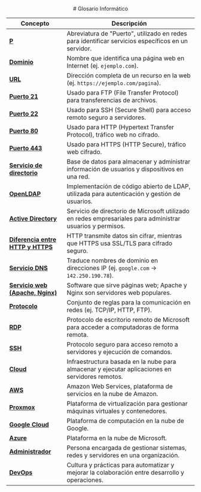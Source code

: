 
<p align="center"># Glosario Informático</p>

| **Concepto**                      | **Descripción**                                                                                            |
| --------------------------------- | ---------------------------------------------------------------------------------------------------------- |
| [**P**](https://www.akamai.com/es/glossary/what-are-ports)                             | Abreviatura de "Puerto", utilizado en redes para identificar servicios específicos en un servidor.         |
| [**Dominio**](https://upanama.educativa.org/archivos/repositorio/6000/6126/html/53_nombr.htm)                       | Nombre que identifica una página web en Internet (ej. `ejemplo.com`).                                      |
| [**URL**](https://www.ejemplos.co/30-ejemplos-de-url/)                           | Dirección completa de un recurso en la web (ej. `https://ejemplo.com/pagina`).                             |
| [**Puerto 21**](https://books.spartan-cybersec.com/cppj/networking-for-juniors/puertos-y-servicios/puerto-21-ftp)                     | Usado para FTP (File Transfer Protocol) para transferencias de archivos.                                   |
| [**Puerto 22**](https://books.spartan-cybersec.com/cppj/networking-for-juniors/puertos-y-servicios/puerto-22-ssh)                     | Usado para SSH (Secure Shell) para acceso remoto seguro a servidores.                                      |
| [**Puerto 80**](https://books.spartan-cybersec.com/cppj/networking-for-juniors/puertos-y-servicios/puerto-80-http)                     | Usado para HTTP (Hypertext Transfer Protocol), tráfico web no cifrado.                                     |
| [**Puerto 443**](https://www.expressvpn.com/es/blog/puerto-https-443-que-es-es-seguro-abrirlo/#:~:text=El%20puerto%20443%20funciona%20utilizando,o%20de%20una%20red%20interna.)                    | Usado para HTTPS (HTTP Secure), tráfico web cifrado.                                                       |
| [**Servicio de directorio**](https://www.sergio-gonzalez.com/doc/10-ldap-samba-cups-pykota/html/openldap-introduccion.html)        | Base de datos para almacenar y administrar información de usuarios y dispositivos en una red.              |
| [**OpenLDAP**](https://somebooks.es/12-5-que-es-openldap/)                      | Implementación de código abierto de LDAP, utilizada para autenticación y gestión de usuarios.              |
| [**Active Directory**](https://learn.microsoft.com/es-es/windows-server/identity/ad-ds/get-started/virtual-dc/active-directory-domain-services-overview)              | Servicio de directorio de Microsoft utilizado en redes empresariales para administrar usuarios y permisos. |
| [**Diferencia entre HTTP y HTTPS**](https://www.codedonostia.com/wp-content/uploads/2021/06/http-vs-https.png) | HTTP transmite datos sin cifrar, mientras que HTTPS usa SSL/TLS para cifrado seguro.                       |
| [**Servicio DNS**](https://www.duckdns.org/)                  | Traduce nombres de dominio en direcciones IP (ej. `google.com` → `142.250.190.78`).                        |
| [**Servicio web (Apache, Nginx)**](https://nginx.org/)  | Software que sirve páginas web; Apache y Nginx son servidores web populares.                               |
| [**Protocolo**](https://www.cloudflare.com/es-es/learning/network-layer/what-is-a-protocol/)                     | Conjunto de reglas para la comunicación en redes (ej. TCP/IP, HTTP, FTP).                                  |
| [**RDP**](https://nordvpn.com/es/blog/acceso-remoto-rdp/)                           | Protocolo de escritorio remoto de Microsoft para acceder a computadoras de forma remota.                   |
| [**SSH**](https://www.hostinger.es/tutoriales/que-es-ssh)                           | Protocolo seguro para acceso remoto a servidores y ejecución de comandos.                                  |
| [**Cloud**](https://azure.microsoft.com/es-es/resources/cloud-computing-dictionary/what-is-the-cloud/)                         | Infraestructura basada en la nube para almacenar y ejecutar aplicaciones en servidores remotos.            |
| [**AWS**](https://aws.amazon.com/es/)                          | Amazon Web Services, plataforma de servicios en la nube de Amazon.                                         |
| [**Proxmox**](https://www.proxmox.com/en/)                       | Plataforma de virtualización para gestionar máquinas virtuales y contenedores.                             |
| [**Google Cloud**](https://cloud.google.com/?hl=es)                  | Plataforma de computación en la nube de Google.                                                            |
| [**Azure**](https://azure.microsoft.com/es-es)                        | Plataforma en la nube de Microsoft.                                                                        |
| [**Administrador**](https://fprodrigocaro.org/wp2020/fp-grado-superior-asir/)                 | Persona encargada de gestionar sistemas, redes y servidores en una organización.                           |
| [**DevOps**](https://shalb.com/wp-content/uploads/2019/11/Devops1.jpeg)                        | Cultura y prácticas para automatizar y mejorar la colaboración entre desarrollo y operaciones.             |

